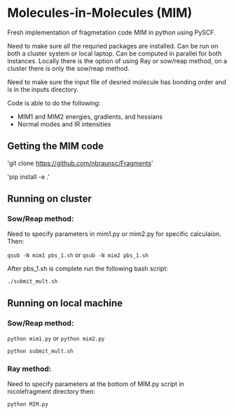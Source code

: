 # Molecules-in-Molecules (MIM)
Fresh implementation of fragmetation code MIM in python using PySCF.  

Need to make sure all the requried packages are installed.  Can be run on both a cluster system or local laptop.  Can be computed in parallel for both instances. Locally there is the option of using Ray or sow/reap method, on a cluster there is only the sow/reap method.

Need to make sure the input file of desried molecule has bonding order and is in the inputs directory.

Code is able to do the following:
- MIM1 and MIM2 energies, gradients, and hessians
- Normal modes and IR intensities

## Getting the MIM code
'git clone https://github.com/nbraunsc/Fragments'

'pip install -e .'

## Running on cluster
### Sow/Reap method:
Need to specify parameters in mim1.py or mim2.py for specific calculaion. Then:

`qsub -N mim1 pbs_1.sh` or `qsub -N mim2 pbs_1.sh`

After pbs_1.sh is complete run the following bash script:

`./submit_mult.sh`

## Running on local machine
### Sow/Reap method:

`python mim1.py` or `python mim2.py`

`python submit_mult.sh`

### Ray method:

Need to specify parameters at the bottom of MIM.py script in nicolefragment directory then:

`python MIM.py`




